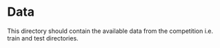 # Data
This directory should contain the available data from the competition i.e. train and test directories.

